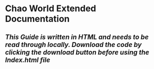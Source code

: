 # Chao World Extended Documentation 

## *This Guide is written in HTML and needs to be read through locally.  Download the code by clicking the download button before using the Index.html file*

